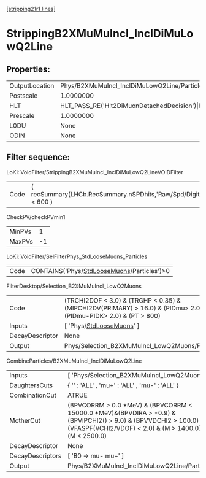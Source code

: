 [[stripping21r1 lines]](./stripping21r1-index)

# StrippingB2XMuMuIncl_InclDiMuLowQ2Line

## Properties:

|                |                                                                                                                                  |
|----------------|----------------------------------------------------------------------------------------------------------------------------------|
| OutputLocation | Phys/B2XMuMuIncl_InclDiMuLowQ2Line/Particles                                                                                     |
| Postscale      | 1.0000000                                                                                                                        |
| HLT            | HLT_PASS_RE('Hlt2DiMuonDetachedDecision')\|HLT_PASS_RE('Hlt2DiMuonDetachedHeavyDecision')\|HLT_PASS_RE('Hlt2SingleMuonDecision') |
| Prescale       | 1.0000000                                                                                                                        |
| L0DU           | None                                                                                                                             |
| ODIN           | None                                                                                                                             |

## Filter sequence:

LoKi::VoidFilter/StrippingB2XMuMuIncl_InclDiMuLowQ2LineVOIDFilter

|      |                                                                  |
|------|------------------------------------------------------------------|
| Code | ( recSummary(LHCb.RecSummary.nSPDhits,'Raw/Spd/Digits') \< 600 ) |

CheckPV/checkPVmin1

|        |     |
|--------|-----|
| MinPVs | 1   |
| MaxPVs | -1  |

LoKi::VoidFilter/SelFilterPhys_StdLooseMuons_Particles

|      |                                                                                              |
|------|----------------------------------------------------------------------------------------------|
| Code | CONTAINS('Phys/[StdLooseMuons](./stripping21r1-commonparticles-stdloosemuons)/Particles')\>0 |

FilterDesktop/Selection_B2XMuMuIncl_LowQ2Muons

|                 |                                                                                                                        |
|-----------------|------------------------------------------------------------------------------------------------------------------------|
| Code            | (TRCHI2DOF \< 3.0) & (TRGHP \< 0.35) & (MIPCHI2DV(PRIMARY) \> 16.0) & (PIDmu\> 2.0) & (PIDmu-PIDK\> 2.0) & (PT \> 800) |
| Inputs          | [ 'Phys/[StdLooseMuons](./stripping21r1-commonparticles-stdloosemuons)' ]                                            |
| DecayDescriptor | None                                                                                                                   |
| Output          | Phys/Selection_B2XMuMuIncl_LowQ2Muons/Particles                                                                        |

CombineParticles/B2XMuMuIncl_InclDiMuLowQ2Line

|                  |                                                                                                                                                                                     |
|------------------|-------------------------------------------------------------------------------------------------------------------------------------------------------------------------------------|
| Inputs           | [ 'Phys/Selection_B2XMuMuIncl_LowQ2Muons' ]                                                                                                                                       |
| DaughtersCuts    | { '' : 'ALL' , 'mu+' : 'ALL' , 'mu-' : 'ALL' }                                                                                                                                      |
| CombinationCut   | ATRUE                                                                                                                                                                               |
| MotherCut        | (BPVCORRM \> 0.0 \*MeV) & (BPVCORRM \< 15000.0 \*MeV)&(BPVDIRA \> -0.9) & (BPVIPCHI2() \> 9.0) & (BPVVDCHI2 \> 100.0) & (VFASPF(VCHI2/VDOF) \< 2.0) & (M \> 1400.0) & (M \< 2500.0) |
| DecayDescriptor  | None                                                                                                                                                                                |
| DecayDescriptors | [ 'B0 -\> mu- mu+' ]                                                                                                                                                              |
| Output           | Phys/B2XMuMuIncl_InclDiMuLowQ2Line/Particles                                                                                                                                        |
